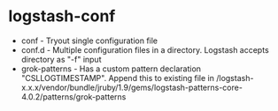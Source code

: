 # logstash-conf

* conf - Tryout single configuration file
* conf.d - Multiple configuration files in a directory. Logstash accepts directory as "-f" input
* grok-patterns - Has a custom pattern declaration "CSLLOGTIMESTAMP". Append this to existing file in /logstash-x.x.x/vendor/bundle/jruby/1.9/gems/logstash-patterns-core-4.0.2/patterns/grok-patterns
